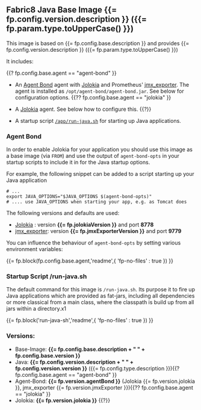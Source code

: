 ## Fabric8 Java Base Image {{= fp.config.version.description }} ({{= fp.param.type.toUpperCase() }})

This image is based on {{= fp.config.base.description }} and provides
{{= fp.config.version.description }} ({{= fp.param.type.toUpperCase() }})

It includes:

{{? fp.config.base.agent == "agent-bond" }}
* An [Agent Bond](https://github.com/fabric8io/agent-bond) agent with [Jolokia](http://www.jolokia.org) 
  and Prometheus' [jmx_exporter](https://github.com/prometheus/jmx_exporter). 
  The agent is installed as `/opt/agent-bond/agent-bond.jar`. See below for configuration options. 
{{?? fp.config.base.agent == "jolokia" }}
*  A [Jolokia](http://www.jolokia.org) agent. See below how to configure this.
{{?}}

* A startup script [`/app/run-java.sh`](#startup-script-run-javash) for starting up Java applications.

### Agent Bond

In order to enable Jolokia for your application you should use this 
image as a base image (via `FROM`) and use the output of `agent-bond-opts` in 
your startup scripts to include it in for the Java startup options. 

For example, the following snippet can be added to a script starting up your 
Java application

    # ...
    export JAVA_OPTIONS="$JAVA_OPTIONS $(agent-bond-opts)"
    # .... use JAVA_OPTIONS when starting your app, e.g. as Tomcat does

The following versions and defaults are used:

* [Jolokia](http://www.jolokia.org) : version **{{= fp.jolokiaVersion }}** and port **8778**
* [jmx_exporter](https://github.com/prometheus/jmx_exporter): version **{{= fp.jmxExporterVersion }}** and port **9779**  

You can influence the behaviour of `agent-bond-opts` by setting various environment 
variables:

{{= fp.block(fp.config.base.agent,'readme',{ 'fp-no-files' : true }) }}

### Startup Script /run-java.sh

The default command for this image is `/run-java.sh`. Its purpose it
to fire up Java applications which are provided as fat-jars, including
all dependencies or more classical from a main class, where the
classpath is build up from all jars within a directory.x1

{{= fp.block('run-java-sh','readme',{ 'fp-no-files' : true }) }}

### Versions:

* Base-Image: **{{= fp.config.base.description + " " + fp.config.base.version }}**
* Java: **{{= fp.config.version.description + " " + fp.config.version.version }}** ({{= fp.config.type.description }}){{? fp.config.base.agent == "agent-bond" }}
* Agent-Bond: **{{= fp.version.agentBond }}** (Jolokia {{= fp.version.jolokia }}, jmx_exporter {{= fp.version.jmxExporter }}){{?? fp.config.base.agent == "jolokia" }}
* Jolokia: **{{= fp.version.jolokia }}**
{{?}}